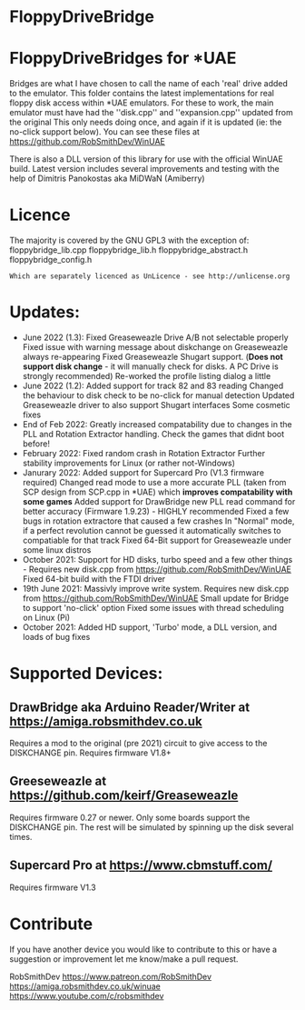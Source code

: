 # FloppyDriveBridge

# FloppyDriveBridges for *UAE
Bridges are what I have chosen to call the name of each 'real' drive added to the emulator.
This folder contains the latest implementations for real floppy disk access within *UAE emulators.
For these to work, the main emulator must have had the ''disk.cpp'' and ''expansion.cpp'' updated from the original
This only needs doing once, and again if it is updated (ie: the no-click support below). 
You can see these files at https://github.com/RobSmithDev/WinUAE

There is also a DLL version of this library for use with the official WinUAE build.
Latest version includes several improvements and testing with the help of Dimitris Panokostas aka MiDWaN (Amiberry)

# Licence
The majority is covered by the GNU GPL3 with the exception of:
	floppybridge_lib.cpp
	floppybridge_lib.h
	floppybridge_abstract.h
	floppybridge_config.h
	
	Which are separately licenced as UnLicence - see http://unlicense.org

# Updates:
* June 2022 (1.3): Fixed Greaseweazle Drive A/B not selectable properly
				   Fixed issue with warning message about diskchange on Greaseweazle always re-appearing
				   Fixed Greaseweazle Shugart support. (**Does not support disk change** - it will manually check for disks. A PC Drive is strongly recommended)
				   Re-worked the profile listing dialog a little 
* June 2022 (1.2): Added support for track 82 and 83 reading
			 Changed the behaviour to disk check to be no-click for manual detection
			 Updated Greaseweazle driver to also support Shugart interfaces
			 Some cosmetic fixes
* End of Feb 2022: Greatly increased compatability due to changes in the PLL and Rotation Extractor handling.  Check the games that didnt boot before!
* February 2022: Fixed random crash in Rotation Extractor
			   Further stability improvements for Linux (or rather not-Windows)
* Janurary 2022: Added support for Supercard Pro (V1.3 firmware required)
               Changed read mode to use a more accurate PLL (taken from SCP design from SCP.cpp in *UAE) which **improves compatability with some games**
			   Added support for DrawBridge new PLL read command for better accuracy (Firmware 1.9.23) - HIGHLY recommended
			   Fixed a few bugs in rotation extractore that caused a few crashes
			   In "Normal" mode, if a perfect revolution cannot be guessed it automatically switches to compatiable for that track
			   Fixed 64-Bit support for Greaseweazle under some linux distros
* October 2021: Support for HD disks, turbo speed and a few other things - Requires new disk.cpp from https://github.com/RobSmithDev/WinUAE
              Fixed 64-bit build with the FTDI driver
* 19th June 2021: Massivly improve write system.  Requires new disk.cpp from https://github.com/RobSmithDev/WinUAE
                Small update for Bridge to support 'no-click' option 
                Fixed some issues with thread scheduling on Linux (Pi)
* October 2021:   Added HD support, 'Turbo' mode, a DLL version, and loads of bug fixes

# Supported Devices:
## DrawBridge aka Arduino Reader/Writer at https://amiga.robsmithdev.co.uk
Requires a mod to the original (pre 2021) circuit to give access to the DISKCHANGE pin.  Requires firmware V1.8+

## Greeseweazle at https://github.com/keirf/Greaseweazle
Requires firmware 0.27 or newer.  Only some boards support the DISKCHANGE pin.  The rest will be simulated by spinning up the disk several times.

## Supercard Pro at https://www.cbmstuff.com/
Requires firmware V1.3

# Contribute
If you have another device you would like to contribute to this or have a suggestion or improvement let me know/make a pull request.

RobSmithDev
https://www.patreon.com/RobSmithDev
https://amiga.robsmithdev.co.uk/winuae
https://www.youtube.com/c/robsmithdev
